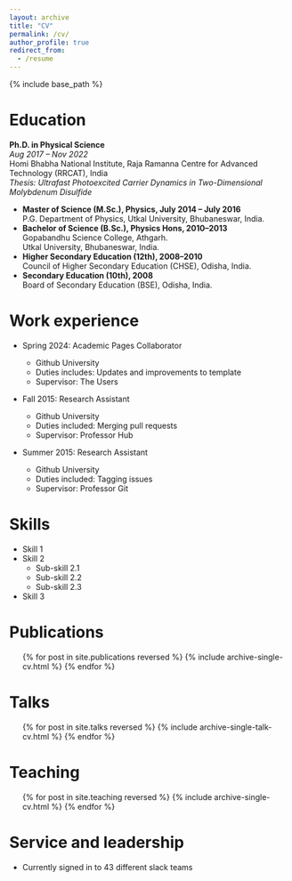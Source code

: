 ```yaml
---
layout: archive
title: "CV"
permalink: /cv/
author_profile: true
redirect_from:
  - /resume
---
```


{% include base_path %}

Education
======
**Ph.D. in Physical Science**  
*Aug 2017 – Nov 2022*  
Homi Bhabha National Institute, Raja Ramanna Centre for Advanced Technology (RRCAT), India  
*Thesis: Ultrafast Photoexcited Carrier Dynamics in Two-Dimensional Molybdenum Disulfide*
* **Master of Science (M.Sc.), Physics, July 2014 – July 2016**<br>
P.G. Department of Physics, Utkal University, Bhubaneswar, India.<br>    
* **Bachelor of Science (B.Sc.), Physics Hons, 2010–2013**<br>
Gopabandhu Science College, Athgarh.<br>
Utkal University, Bhubaneswar, India.  
* **Higher Secondary Education (12th), 2008–2010**<br>
Council of Higher Secondary Education (CHSE), Odisha, India.  
* **Secondary Education (10th), 2008**<br>
Board of Secondary Education (BSE), Odisha, India.

Work experience
======
* Spring 2024: Academic Pages Collaborator
  * Github University
  * Duties includes: Updates and improvements to template
  * Supervisor: The Users

* Fall 2015: Research Assistant
  * Github University
  * Duties included: Merging pull requests
  * Supervisor: Professor Hub

* Summer 2015: Research Assistant
  * Github University
  * Duties included: Tagging issues
  * Supervisor: Professor Git
  
Skills
======
* Skill 1
* Skill 2
  * Sub-skill 2.1
  * Sub-skill 2.2
  * Sub-skill 2.3
* Skill 3

Publications
======
  <ul>{% for post in site.publications reversed %}
    {% include archive-single-cv.html %}
  {% endfor %}</ul>
  
Talks
======
  <ul>{% for post in site.talks reversed %}
    {% include archive-single-talk-cv.html  %}
  {% endfor %}</ul>
  
Teaching
======
  <ul>{% for post in site.teaching reversed %}
    {% include archive-single-cv.html %}
  {% endfor %}</ul>
  
Service and leadership
======
* Currently signed in to 43 different slack teams
